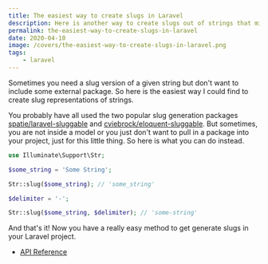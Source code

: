 ```yaml
---
title: The easiest way to create slugs in Laravel
description: Here is another way to create slugs out of strings that might come in handy.
permalink: the-easiest-way-to-create-slugs-in-laravel
date: 2020-04-10
image: /covers/the-easiest-way-to-create-slugs-in-laravel.png
tags:
    - laravel
---
```


Sometimes you need a slug version of a given string but don't want to include some external package. So here is the easiest way I could find to create slug representations of strings.

<!-- more -->

You probably have all used the two popular slug generation packages [spatie/laravel-sluggable](https://github.com/spatie/laravel-sluggable) and [cviebrock/eloquent-sluggable](https://github.com/cviebrock/eloquent-sluggable). But sometimes, you are not inside a model or you just don't want to pull in a package into your project, just for this little thing. So here is what you can do instead.

```php
use Illuminate\Support\Str;

$some_string = 'Some String';

Str::slug($some_string); // 'some_string'

$delimiter = '-';

Str::slug($some_string, $delimiter); // 'some-string'
```

And that's it! Now you have a really easy method to get generate slugs in your Laravel project.

* [API Reference](https://laravel.com/api/master/Illuminate/Support/Str.html#method_slug)